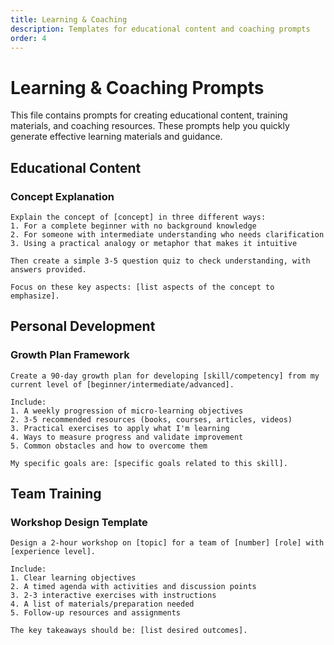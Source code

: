 ```yaml
---
title: Learning & Coaching
description: Templates for educational content and coaching prompts
order: 4
---
```


# Learning & Coaching Prompts

This file contains prompts for creating educational content, training materials, and coaching resources. These prompts help you quickly generate effective learning materials and guidance.

## Educational Content

### Concept Explanation

```prompt
Explain the concept of [concept] in three different ways:
1. For a complete beginner with no background knowledge
2. For someone with intermediate understanding who needs clarification
3. Using a practical analogy or metaphor that makes it intuitive

Then create a simple 3-5 question quiz to check understanding, with answers provided.

Focus on these key aspects: [list aspects of the concept to emphasize].
```

## Personal Development

### Growth Plan Framework

```prompt
Create a 90-day growth plan for developing [skill/competency] from my current level of [beginner/intermediate/advanced].

Include:
1. A weekly progression of micro-learning objectives
2. 3-5 recommended resources (books, courses, articles, videos)
3. Practical exercises to apply what I'm learning
4. Ways to measure progress and validate improvement
5. Common obstacles and how to overcome them

My specific goals are: [specific goals related to this skill].
```

## Team Training

### Workshop Design Template

```prompt
Design a 2-hour workshop on [topic] for a team of [number] [role] with [experience level].

Include:
1. Clear learning objectives
2. A timed agenda with activities and discussion points
3. 2-3 interactive exercises with instructions
4. A list of materials/preparation needed
5. Follow-up resources and assignments

The key takeaways should be: [list desired outcomes].
``` 